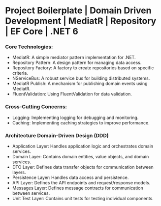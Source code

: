 # Project Boilerplate | Domain Driven Development | MediatR | Repository | EF Core | .NET 6
 
### Core Technologies:
- MediatR: A simple mediator pattern implementation for .NET.
- Repository Pattern: A design pattern for managing data access.
- Repository Factory: A factory to create repositories based on specific criteria.
- NServiceBus: A robust service bus for building distributed systems.
- MediatR Publish: A mechanism for publishing domain events using MediatR.
- FluentValidation: Using FluentValidation for data validation.
	
### Cross-Cutting Concerns: 
- Logging: Implementing logging for debugging and monitoring.
- Caching: Implementing caching strategies to improve performance.
	
### Architecture Domain-Driven Design (DDD)
- Application Layer: Handles application logic and orchestrates domain services.
- Domain Layer: Contains domain entities, value objects, and domain services.
- DTO Layer: Defines data transfer objects for communication between layers.
- Persistence Layer: Handles data access and persistence.
- API Layer: Defines the API endpoints and request/response models.
- Messages Layer: Defines message contracts for communication between services.
- Unit Test Layer: Contains unit tests for testing individual components.
